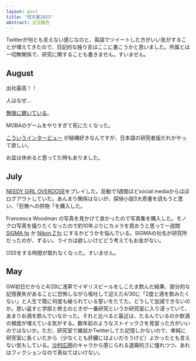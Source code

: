 ```yaml
---
layout: post
title: "怪文書2023"
abstract: 近況報告
---
```


Twitterが何とも言えない感じなのと、英語でツイートした方がいい気がすることが増えてきたので、日記的な独り言はここに書こうかと思いました。所属とは一切無関係で、研究に関することも書きません。すいません。

## August

出社最高！！

人はなぜ...

[無限に聴いている](https://www.youtube.com/watch?v=RwgdbtrJLcY&list=RDRwgdbtrJLcY)。

MOBAのゲームをやりすぎて死にたくなった。

[こういうインタービュー](https://youtu.be/XeU4SQAfRcE) が結構好きなんですが、日本語の研究者版だれかやって欲しい。

お盆は休めると思ってた時もありました。

## July

[NEEDY GIRL OVERDOSE](https://whysoserious.jp/needy/)をプレイした。反動で1週間ほどsocial mediaからほぼログアウトしていた。あんまり関係はないが、探偵小説3大奇書を読もうと思い、「巨無への供物「を購入した。

Francesca Woodman の写真を見かけて良かったので写真集を購入した。モノクロ写真を撮りたくなったので約10年ぶりにカメラを買おうと思って一週間 [SIGMA fp](https://www.sigma-global.com/jp/cameras/fp/) か [Nikon Z fc](https://www.nikon-image.com/products/mirrorless/lineup/z_fc/) にするかどうかを悩んでいる。SIGMAの社名が研究所だったのが、ずるい。ライカは欲しいけどどう考えてもお金がない。

OSSをする時間が取れなくなった。すいません。

## May

GW初日だからと4/29に浅草でイギリスビールをしこたま飲んだ結果、部分的な記憶喪失があることに恐怖しながら嘔吐して迎えた4/30に「2度と酒を飲みたくない」と人生で既に何度も破られている誓いをたてた。どうして加減できないのか。思い返すと学部と修士のときが一番研究というか研究室に入り浸っていて、あまりお酒を飲んでいなかった。それと比べると最近は、たるんでいるのか飲酒の頻度が増えている気がする。数年前のようなストイックさを見習った方がいいのではないか。ただ、研究室で雑談かTwitterしてた記憶しかないので、単純に研究室に長くいたから（少なくとも肝臓にはよいだろうけど）よかったとも言えない気もしている。[沙村広明](https://ja.wikipedia.org/wiki/%E6%B2%99%E6%9D%91%E5%BA%83%E6%98%8E)のキャラから感じられる退廃的さに憧れつつ、あれはフィクションなので真似てはいけない。
